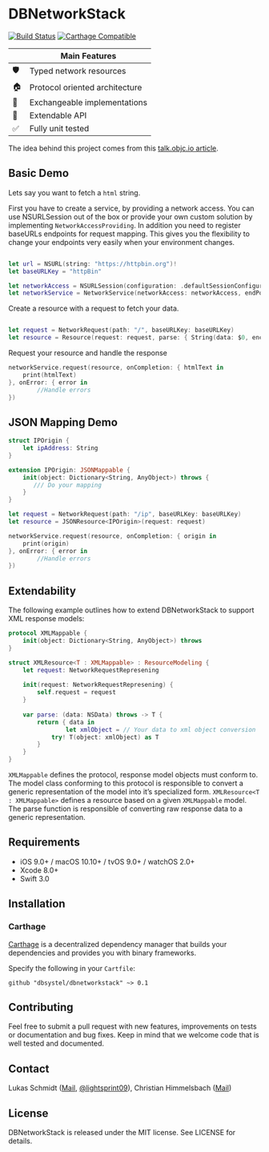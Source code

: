# DBNetworkStack

[![Build Status](https://travis-ci.com/lightsprint09/DBNetworkStack.svg?token=DoSuqFLfFsZgTxGUxHry&branch=develop)](https://travis-ci.com/lightsprint09/DBNetworkStack)
[![Carthage Compatible](https://img.shields.io/badge/Carthage-compatible-4BC51D.svg?style=flat)](https://github.com/Carthage/Carthage) 

|           | Main Features                  |
| --------- | ------------------------------ |
| 🛡        | Typed network resources        |
| &#127968; | Protocol oriented architecture |
| 🔀        | Exchangeable implementations   |
| 🚄        | Extendable API                 |
| &#9989;   | Fully unit tested              |

The idea behind this project comes from this [talk.objc.io article](https://talk.objc.io/episodes/S01E01-networking).

## Basic Demo
Lets say you want to fetch a ``html`` string.

First you have to create a service, by providing a network access. You can use NSURLSession out of the box or provide your own custom solution by implementing  ```NetworkAccessProviding```. In addition you need to register baseURLs endpoints for request mapping. This gives you the flexibility to change your endpoints very easily when your environment changes.

```swift

let url = NSURL(string: "https://httpbin.org")!
let baseURLKey = "httpBin"

let networkAccess = NSURLSession(configuration: .defaultSessionConfiguration())
let networkService = NetworkService(networkAccess: networkAccess, endPoints: [baseURLKey: url])

```

Create a resource with a request to fetch your data.

```swift

let request = NetworkRequest(path: "/", baseURLKey: baseURLKey)
let resource = Resource(request: request, parse: { String(data: $0, encoding: NSUTF8StringEncoding) })

```
Request your resource and handle the response
```swift
networkService.request(resource, onCompletion: { htmlText in
    print(htmlText)
}, onError: { error in
        //Handle errors
})

```

## JSON Mapping Demo
```swift
struct IPOrigin {
    let ipAddress: String
}

extension IPOrigin: JSONMappable {
    init(object: Dictionary<String, AnyObject>) throws {
       /// Do your mapping
    }
}

let request = NetworkRequest(path: "/ip", baseURLKey: baseURLKey)
let resource = JSONResource<IPOrigin>(request: request)

networkService.request(resource, onCompletion: { origin in
    print(origin)
}, onError: { error in
        //Handle errors
})
```

## Extendability
The following example outlines how to extend DBNetworkStack to support XML response models:

```swift
protocol XMLMappable {
    init(object: Dictionary<String, AnyObject>) throws
}

struct XMLResource<T : XMLMappable> : ResourceModeling {
    let request: NetworkRequestRepresening
    
    init(request: NetworkRequestRepresening) {
        self.request = request
    }
    
    var parse: (data: NSData) throws -> T {
        return { data in
		        let xmlObject = // Your data to xml object conversion
            try! T(object: xmlObject) as T
        }
    }
}
```
```XMLMappable``` defines the protocol, response model objects must conform to. The model class conforming to this protocol is responsible to convert a generic representation of the model into it’s specialized form.
```XMLResource<T : XMLMappable>``` defines a resource based on a given ```XMLMappable``` model. The parse function is responsible of converting raw response data to a generic representation.


## Requirements

- iOS 9.0+ / macOS 10.10+ / tvOS 9.0+ / watchOS 2.0+
- Xcode 8.0+
- Swift 3.0

## Installation

### Carthage

[Carthage](https://github.com/Carthage/Carthage) is a decentralized dependency manager that builds your dependencies and provides you with binary frameworks.

Specify the following in your `Cartfile`:

```ogdl
github "dbsystel/dbnetworkstack" ~> 0.1
```
## Contributing
Feel free to submit a pull request with new features, improvements on tests or documentation and bug fixes. Keep in mind that we welcome code that is well tested and documented.

## Contact
Lukas Schmidt ([Mail](mailto:lukas.la.schmidt@deutschebahn.com), [@lightsprint09](https://twitter.com/lightsprint09)), 
Christian Himmelsbach ([Mail](mailto:christian.himmelsbach@deutschebahn.com))

## License
DBNetworkStack is released under the MIT license. See LICENSE for details.
